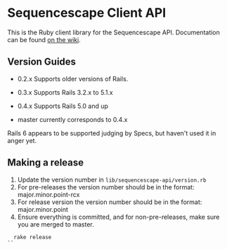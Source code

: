 Sequencescape Client API
========================

This is the Ruby client library for the Sequencescape API.
Documentation can be found [on the wiki](https://github.com/sanger/sequencescape-client-api/wiki).

Version Guides
--------------

- 0.2.x Supports older versions of Rails.
- 0.3.x Supports Rails 3.2.x to 5.1.x
- 0.4.x Supports Rails 5.0 and up

- master currently corresponds to 0.4.x

Rails 6 appears to be supported judging by Specs, but haven't used it in anger
yet.

Making a release
----------------
1. Update the version number in `lib/sequencescape-api/version.rb`
2. For pre-releases the version number should be in the format:
   major.minor.point-rcx
3. For release version the version number should be in the format:
   major.minor.point
4. Ensure everything is committed, and for non-pre-releases, make sure you are
   merged to master.
```
  rake release
``
